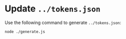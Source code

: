 # Update `../tokens.json`

Use the following command to generate `../tokens.json`:

```bash
node ./generate.js
```
